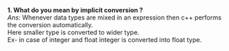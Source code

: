 **1. What do you mean by implicit conversion ?**  
*Ans:* Whenever data types are mixed in an expression then c++ performs the conversion automatically.  
Here smaller type is converted to wider type.  
Ex- in case of integer and float integer is converted into float type.